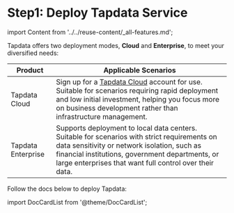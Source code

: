 # Step1: Deploy Tapdata Service

import Content from '../../reuse-content/_all-features.md';

<Content />

Tapdata offers two deployment modes, **Cloud** and **Enterprise**, to meet your diversified needs:

| Product         | Applicable Scenarios                                                |
|-----------------|----------------------------------------------------------------------|
| Tapdata Cloud   | Sign up for a [Tapdata Cloud](https://cloud.tapdata.net/console/v3/) account for use. Suitable for scenarios requiring rapid deployment and low initial investment, helping you focus more on business development rather than infrastructure management. |
| Tapdata Enterprise | Supports deployment to local data centers. Suitable for scenarios with strict requirements on data sensitivity or network isolation, such as financial institutions, government departments, or large enterprises that want full control over their data. |

Follow the docs below to deploy Tapdata:

import DocCardList from '@theme/DocCardList';

<DocCardList />
